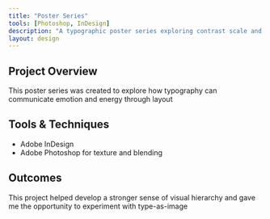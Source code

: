 ```yaml
---
title: "Poster Series"
tools: [Photoshop, InDesign]
description: "A typographic poster series exploring contrast scale and rhythm."
layout: design
---
```


## Project Overview

This poster series was created to explore how typography can communicate emotion and energy through layout

## Tools & Techniques
- Adobe InDesign
- Adobe Photoshop for texture and blending

## Outcomes

This project helped develop a stronger sense of visual hierarchy and gave me the opportunity to experiment with type-as-image